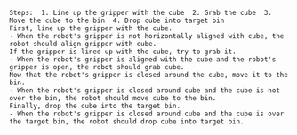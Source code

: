 
    Steps:  1. Line up the gripper with the cube  2. Grab the cube  3. Move the cube to the bin  4. Drop cube into target bin
    First, line up the gripper with the cube.
    - When the robot's gripper is not horizontally aligned with cube, the robot should align gripper with cube.
    If the gripper is lined up with the cube, try to grab it.
    - When the robot's gripper is aligned with the cube and the robot's gripper is open, the robot should grab cube.
    Now that the robot's gripper is closed around the cube, move it to the bin. 
    - When the robot's gripper is closed around cube and the cube is not over the bin, the robot should move cube to the bin.
    Finally, drop the cube into the target bin.
    - When the robot's gripper is closed around cube and the cube is over the target bin, the robot should drop cube into target bin.